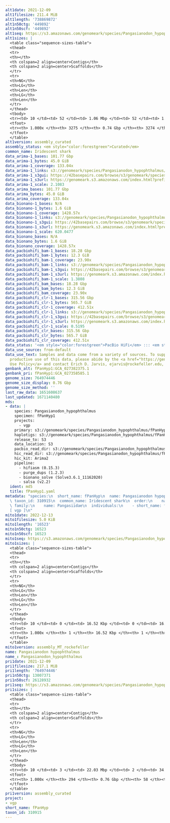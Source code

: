 ```yaml
---
alt1date: 2021-12-09
alt1filesize: 211.4 MiB
alt1length: '738869872'
alt1n50ctg: '449892'
alt1n50scf: '449892'
alt1seq: https://s3.amazonaws.com/genomeark/species/Pangasianodon_hypophthalmus/fPanHyp1/assembly_curated/fPanHyp1.alt.cur.20211209.fasta.gz
alt1sizes: |
  <table class="sequence-sizes-table">
  <thead>
  <tr>
  <th></th>
  <th colspan=2 align=center>Contigs</th>
  <th colspan=2 align=center>Scaffolds</th>
  </tr>
  <tr>
  <th>NG</th>
  <th>LG</th>
  <th>Len</th>
  <th>LG</th>
  <th>Len</th>
  </tr>
  </thead>
  <tbody>
  <tr><td> 10 </td><td> 52 </td><td> 1.06 Mbp </td><td> 52 </td><td> 1.06 Mbp </td></tr><tr><td> 20 </td><td> 130 </td><td> 0.84 Mbp </td><td> 130 </td><td> 0.84 Mbp </td></tr><tr><td> 30 </td><td> 229 </td><td> 0.67 Mbp </td><td> 229 </td><td> 0.67 Mbp </td></tr><tr><td> 40 </td><td> 348 </td><td> 0.56 Mbp </td><td> 348 </td><td> 0.56 Mbp </td></tr><tr style="background-color:#cccccc;"><td> 50 </td><td> 495 </td><td> 449.89 Kbp </td><td> 495 </td><td> 449.89 Kbp </td></tr><tr><td> 60 </td><td> 679 </td><td> 359.14 Kbp </td><td> 679 </td><td> 359.14 Kbp </td></tr><tr><td> 70 </td><td> 914 </td><td> 276.44 Kbp </td><td> 914 </td><td> 276.44 Kbp </td></tr><tr><td> 80 </td><td> 1233 </td><td> 191.84 Kbp </td><td> 1233 </td><td> 191.89 Kbp </td></tr><tr><td> 90 </td><td> 1726 </td><td> 113.74 Kbp </td><td> 1726 </td><td> 113.74 Kbp </td></tr><tr><td> 100 </td><td> 3274 </td><td> 7.77 Kbp </td><td> 3273 </td><td> 9.64 Kbp </td></tr></tbody>
  <tfoot>
  <tr><th> 1.000x </th><th> 3275 </th><th> 0.74 Gbp </th><th> 3274 </th><th> 0.74 Gbp </th></tr>
  </tfoot>
  </table>
alt1version: assembly_curated
assembly_status: <em style="color:forestgreen">Curated</em>
common_name: Iridescent shark
data_arima-1_bases: 101.77 Gbp
data_arima-1_bytes: 45.0 GiB
data_arima-1_coverage: 133.04x
data_arima-1_links: s3://genomeark/species/Pangasianodon_hypophthalmus/fPanHyp1/genomic_data/arima/<br>
data_arima-1_s3gui: https://42basepairs.com/browse/s3/genomeark/species/Pangasianodon_hypophthalmus/fPanHyp1/genomic_data/arima/
data_arima-1_s3url: https://genomeark.s3.amazonaws.com/index.html?prefix=species/Pangasianodon_hypophthalmus/fPanHyp1/genomic_data/arima/
data_arima-1_scale: 2.1083
data_arima_bases: 101.77 Gbp
data_arima_bytes: 45.0 GiB
data_arima_coverage: 133.04x
data_bionano-1_bases: N/A
data_bionano-1_bytes: 1.6 GiB
data_bionano-1_coverage: 1428.57x
data_bionano-1_links: s3://genomeark/species/Pangasianodon_hypophthalmus/fPanHyp1/genomic_data/bionano/<br>
data_bionano-1_s3gui: https://42basepairs.com/browse/s3/genomeark/species/Pangasianodon_hypophthalmus/fPanHyp1/genomic_data/bionano/
data_bionano-1_s3url: https://genomeark.s3.amazonaws.com/index.html?prefix=species/Pangasianodon_hypophthalmus/fPanHyp1/genomic_data/bionano/
data_bionano-1_scale: 620.0477
data_bionano_bases: N/A
data_bionano_bytes: 1.6 GiB
data_bionano_coverage: 1428.57x
data_pacbiohifi_bam-1_bases: 18.28 Gbp
data_pacbiohifi_bam-1_bytes: 12.3 GiB
data_pacbiohifi_bam-1_coverage: 23.90x
data_pacbiohifi_bam-1_links: s3://genomeark/species/Pangasianodon_hypophthalmus/fPanHyp1/genomic_data/pacbio_hifi/<br>
data_pacbiohifi_bam-1_s3gui: https://42basepairs.com/browse/s3/genomeark/species/Pangasianodon_hypophthalmus/fPanHyp1/genomic_data/pacbio_hifi/
data_pacbiohifi_bam-1_s3url: https://genomeark.s3.amazonaws.com/index.html?prefix=species/Pangasianodon_hypophthalmus/fPanHyp1/genomic_data/pacbio_hifi/
data_pacbiohifi_bam-1_scale: 1.3808
data_pacbiohifi_bam_bases: 18.28 Gbp
data_pacbiohifi_bam_bytes: 12.3 GiB
data_pacbiohifi_bam_coverage: 23.90x
data_pacbiohifi_clr-1_bases: 315.56 Gbp
data_pacbiohifi_clr-1_bytes: 565.7 GiB
data_pacbiohifi_clr-1_coverage: 412.51x
data_pacbiohifi_clr-1_links: s3://genomeark/species/Pangasianodon_hypophthalmus/fPanHyp1/genomic_data/pacbio_hifi/<br>
data_pacbiohifi_clr-1_s3gui: https://42basepairs.com/browse/s3/genomeark/species/Pangasianodon_hypophthalmus/fPanHyp1/genomic_data/pacbio_hifi/
data_pacbiohifi_clr-1_s3url: https://genomeark.s3.amazonaws.com/index.html?prefix=species/Pangasianodon_hypophthalmus/fPanHyp1/genomic_data/pacbio_hifi/
data_pacbiohifi_clr-1_scale: 0.5195
data_pacbiohifi_clr_bases: 315.56 Gbp
data_pacbiohifi_clr_bytes: 565.7 GiB
data_pacbiohifi_clr_coverage: 412.51x
data_status: '<em style="color:forestgreen">PacBio HiFi</em> ::: <em style="color:forestgreen">Arima</em>'
data_use_source: from-default
data_use_text: Samples and data come from a variety of sources. To support fair and
  productive use of this data, please abide by the <a href="https://genome10k.soe.ucsc.edu/data-use-policies/">Data
  Use Policy</a> and contact Erich D. Jarvis, ejarvis@rockefeller.edu, with any questions.
genbank_alt: fPanHyp1:GCA_027382375.1
genbank_pri: fPanHyp1:GCA_027358585.1
genome_size: 764974446
genome_size_display: 0.76 Gbp
genome_size_method: ''
last_raw_data: 1651608637
last_updated: 1671140480
mds:
- data: |
    species: Pangasianodon_hypophthalmus
    specimen: fPanHyp1
    projects:
      - vgp
    primary: s3://genomeark/species/Pangasianodon_hypophthalmus/fPanHyp1/assembly_vgp_standard_2.1/
    haplotigs: s3://genomeark/species/Pangasianodon_hypophthalmus/fPanHyp1/assembly_vgp_standard_2.1/
    release_to: S3
    data_location: S3
    pacbio_read_dir: s3://genomeark/species/Pangasianodon_hypophthalmus/fPanHyp1/pacbio/
    hic_read_dir: s3://genomeark/species/Pangasianodon_hypophthalmus/fPanHyp1/arima/
    hic_kit: Arima2
    pipeline:
      - hifiasm (0.15.3)
      - purge_dups (1.2.3)
      - bionano_solve (Solve3.6.1_11162020)
      - salsa (v2.2)
  ident: md5
  title: fPanHyp1.yaml
metadata: "species:\n  short_name: fPanHyp\n  name: Pangasianodon hypophthalmus \n
  \ taxon_id: 310915\n  common_name: Iridescent shark\n  order:\n    name: Siluriformes\n
  \ family:\n    name: Pangasiidae\n  individuals:\n    - short_name: fPanHyp1\n  project:
  [ vgp ]\n"
mito1date: 2022-12-13
mito1filesize: 5.0 KiB
mito1length: '16523'
mito1n50ctg: 16523
mito1n50scf: 16523
mito1seq: https://s3.amazonaws.com/genomeark/species/Pangasianodon_hypophthalmus/fPanHyp1/assembly_MT_rockefeller/fPanHyp1.MT.20221213.fasta.gz
mito1sizes: |
  <table class="sequence-sizes-table">
  <thead>
  <tr>
  <th></th>
  <th colspan=2 align=center>Contigs</th>
  <th colspan=2 align=center>Scaffolds</th>
  </tr>
  <tr>
  <th>NG</th>
  <th>LG</th>
  <th>Len</th>
  <th>LG</th>
  <th>Len</th>
  </tr>
  </thead>
  <tbody>
  <tr><td> 10 </td><td> 0 </td><td> 16.52 Kbp </td><td> 0 </td><td> 16.52 Kbp </td></tr><tr><td> 20 </td><td> 0 </td><td> 16.52 Kbp </td><td> 0 </td><td> 16.52 Kbp </td></tr><tr><td> 30 </td><td> 0 </td><td> 16.52 Kbp </td><td> 0 </td><td> 16.52 Kbp </td></tr><tr><td> 40 </td><td> 0 </td><td> 16.52 Kbp </td><td> 0 </td><td> 16.52 Kbp </td></tr><tr style="background-color:#cccccc;"><td> 50 </td><td> 0 </td><td style="background-color:#ff8888;"> 16.52 Kbp </td><td> 0 </td><td style="background-color:#ff8888;"> 16.52 Kbp </td></tr><tr><td> 60 </td><td> 0 </td><td> 16.52 Kbp </td><td> 0 </td><td> 16.52 Kbp </td></tr><tr><td> 70 </td><td> 0 </td><td> 16.52 Kbp </td><td> 0 </td><td> 16.52 Kbp </td></tr><tr><td> 80 </td><td> 0 </td><td> 16.52 Kbp </td><td> 0 </td><td> 16.52 Kbp </td></tr><tr><td> 90 </td><td> 0 </td><td> 16.52 Kbp </td><td> 0 </td><td> 16.52 Kbp </td></tr><tr><td> 100 </td><td> 0 </td><td> 16.52 Kbp </td><td> 0 </td><td> 16.52 Kbp </td></tr></tbody>
  <tfoot>
  <tr><th> 1.000x </th><th> 1 </th><th> 16.52 Kbp </th><th> 1 </th><th> 16.52 Kbp </th></tr>
  </tfoot>
  </table>
mito1version: assembly_MT_rockefeller
name: Pangasianodon hypophthalmus
name_: Pangasianodon_hypophthalmus
pri1date: 2021-12-09
pri1filesize: 217.1 MiB
pri1length: '764974446'
pri1n50ctg: 13007371
pri1n50scf: 26128932
pri1seq: https://s3.amazonaws.com/genomeark/species/Pangasianodon_hypophthalmus/fPanHyp1/assembly_curated/fPanHyp1.pri.cur.20211209.fasta.gz
pri1sizes: |
  <table class="sequence-sizes-table">
  <thead>
  <tr>
  <th></th>
  <th colspan=2 align=center>Contigs</th>
  <th colspan=2 align=center>Scaffolds</th>
  </tr>
  <tr>
  <th>NG</th>
  <th>LG</th>
  <th>Len</th>
  <th>LG</th>
  <th>Len</th>
  </tr>
  </thead>
  <tbody>
  <tr><td> 10 </td><td> 3 </td><td> 22.03 Mbp </td><td> 2 </td><td> 34.65 Mbp </td></tr><tr><td> 20 </td><td> 6 </td><td> 19.51 Mbp </td><td> 4 </td><td> 32.69 Mbp </td></tr><tr><td> 30 </td><td> 10 </td><td> 16.91 Mbp </td><td> 6 </td><td> 30.57 Mbp </td></tr><tr><td> 40 </td><td> 15 </td><td> 14.05 Mbp </td><td> 9 </td><td> 29.69 Mbp </td></tr><tr style="background-color:#cccccc;"><td> 50 </td><td> 21 </td><td style="background-color:#88ff88;"> 13.01 Mbp </td><td> 12 </td><td style="background-color:#88ff88;"> 26.13 Mbp </td></tr><tr><td> 60 </td><td> 27 </td><td> 10.40 Mbp </td><td> 15 </td><td> 25.66 Mbp </td></tr><tr><td> 70 </td><td> 36 </td><td> 6.87 Mbp </td><td> 18 </td><td> 22.08 Mbp </td></tr><tr><td> 80 </td><td> 50 </td><td> 4.56 Mbp </td><td> 21 </td><td> 21.07 Mbp </td></tr><tr><td> 90 </td><td> 75 </td><td> 1.78 Mbp </td><td> 25 </td><td> 19.91 Mbp </td></tr><tr><td> 100 </td><td> 293 </td><td> 282  bp </td><td> 57 </td><td> 282  bp </td></tr></tbody>
  <tfoot>
  <tr><th> 1.000x </th><th> 294 </th><th> 0.76 Gbp </th><th> 58 </th><th> 0.76 Gbp </th></tr>
  </tfoot>
  </table>
pri1version: assembly_curated
project:
- vgp
short_name: fPanHyp
taxon_id: 310915
---
```


